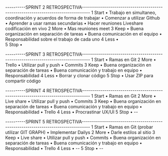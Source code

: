 ----------SPRINT 2 RETROSPECTIVA----------------------------------------------------------------------------------
1 Start
•	Trabajo en simultaneo, coordinación y acuerdos de forma de trabajar
•	Comenzar a utilizar Github
•	Aprender a usar ramas secundarias
•	Hacer reuniones Liveshare codificación en vivo
2 More
•	Mas reuniones meet
3 Keep
•	Buena organización en separación de tareas
•	Buena comunicación en el equipo
•	Responsabilidad sobre el trabajo de cada uno
4 Less
•	
5 Stop
•	

----------SPRINT 3 RETROSPECTIVA----------------------------------------------------------------------------------
1 Start
•	Ramas en Git
2 More
•	Trello
•   Utilizar pull y push
•   Commits
3 Keep
•	Buena organización en separación de tareas
•   Buena comunicación y trabajo en equipo
•   Responsabilidad
4 Less
•	Borrar y clonar código
5 Stop
•	Usar ZIP para compartir código


----------SPRINT 4 RETROSPECTIVA----------------------------------------------------------------------------------
1 Start
•	Ramas en Git
2 More
•	Live share
•   Utilizar pull y push
•   Commits
3 Keep
•	Buena organización en separación de tareas
•   Buena comunicación y trabajo en equipo
•   Responsabilidad
•   Trello
4 Less
•	Procrastinar UX/UI
5 Stop
•	--



----------SPRINT 5 RETROSPECTIVA----------------------------------------------------------------------------------
1 Start
•	Ramas en Git (probar utilizar GIT GRAPH)
•   Implementar Dailys 
2 More
•   Darle estilos al sitio
3 Keep
•   Live share
•   Utilizar pull y push
•   Commits
•	Buena organización en separación de tareas
•   Buena comunicación y trabajo en equipo
•   Responsabilidad
•   Trello
4 Less
•	--
5 Stop
•	-- 